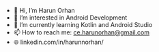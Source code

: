 - 👋 Hi, I’m Harun Orhan
- 👀 I’m interested in Android Development
- 🌱 I’m currently learning Kotlin and Android Studio
- 📫 How to reach me: ce.harunorhan@gmail.com
- 🌐 linkedin.com/in/harunnorhan/

        

<!---
harunnorhan/harunnorhan is a ✨ special ✨ repository because its `README.md` (this file) appears on your GitHub profile.
You can click the Preview link to take a look at your changes.
--->
